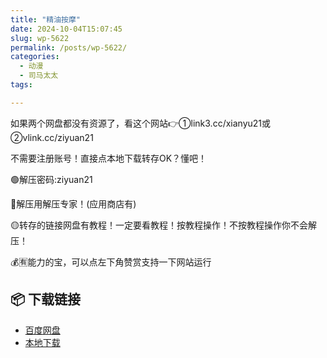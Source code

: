 ```yaml
---
title: "精油按摩"
date: 2024-10-04T15:07:45
slug: wp-5622
permalink: /posts/wp-5622/
categories:
  - 动漫
  - 司马太太
tags:

---
```


如果两个网盘都没有资源了，看这个网站👉①link3.cc/xianyu21或②vlink.cc/ziyuan21

不需要注册账号！直接点本地下载转存OK？懂吧！

🟢解压密码:ziyuan21

🔵解压用解压专家！(应用商店有)

🟡转存的链接网盘有教程！一定要看教程！按教程操作！不按教程操作你不会解压！

💰🈶能力的宝，可以点左下角赞赏支持一下网站运行

## 📦 下载链接
- [百度网盘](https://blziyuan21.com/pay-download/5622?key=7ba4bdf8fa&down_id=0)
- [本地下载](https://blziyuan21.com/pay-download/5622?key=7ba4bdf8fa&down_id=1)

